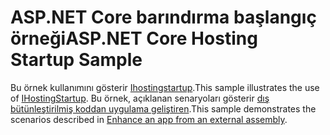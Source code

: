 # <a name="aspnet-core-hosting-startup-sample"></a><span data-ttu-id="5ea3a-101">ASP.NET Core barındırma başlangıç örneği</span><span class="sxs-lookup"><span data-stu-id="5ea3a-101">ASP.NET Core Hosting Startup Sample</span></span>

<span data-ttu-id="5ea3a-102">Bu örnek kullanımını gösterir [Ihostingstartup](https://docs.microsoft.com/dotnet/api/microsoft.aspnetcore.hosting.ihostingstartup).</span><span class="sxs-lookup"><span data-stu-id="5ea3a-102">This sample illustrates the use of [IHostingStartup](https://docs.microsoft.com/dotnet/api/microsoft.aspnetcore.hosting.ihostingstartup).</span></span> <span data-ttu-id="5ea3a-103">Bu örnek, açıklanan senaryoları gösterir [dış bütünleştirilmiş koddan uygulama geliştiren](https://docs.microsoft.com/aspnet/core/fundamentals/configuration/platform-specific-configuration).</span><span class="sxs-lookup"><span data-stu-id="5ea3a-103">This sample demonstrates the scenarios described in [Enhance an app from an external assembly](https://docs.microsoft.com/aspnet/core/fundamentals/configuration/platform-specific-configuration).</span></span>
